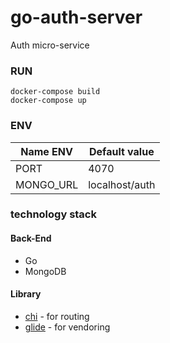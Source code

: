 # go-auth-server

Auth micro-service

### RUN

```
docker-compose build
docker-compose up
```

### ENV

| Name ENV         | Default value             |
|------------------|---------------------------|
| PORT             | 4070                      |
| MONGO_URL        | localhost/auth       |

### technology stack

#### Back-End

* Go
* MongoDB

#### Library

+ [chi](github.com/pressly/chi) - for routing
+ [glide](github.com/Masterminds/glide) - for vendoring
